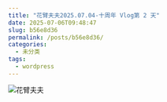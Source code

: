 ```yaml
---
title: "花臂夫夫2025.07.04-十周年 Vlog第 2 天"
date: 2025-07-06T09:48:47
slug: b56e8d36
permalink: /posts/b56e8d36/
categories:
  - 未分类
tags:
  - wordpress
---
```


![花臂夫夫](/images/wp/b56e8d36-e50936d1.jpg)
